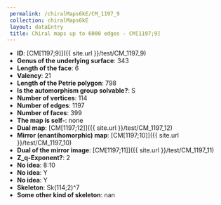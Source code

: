 ```yaml
--- 
 permalink: /chiralMaps6kE/CM_1197_9 
 collection: chiralMaps6kE
 layout: dataEntry
 title: Chiral maps up to 6000 edges - CM[1197;9]
---
```


- **ID**: [CM[1197;9]]({{ site.url }}/test/CM_1197_9)
- **Genus of the underlying surface**: 343
- **Length of the face**: 6
- **Valency**: 21
- **Length of the Petrie polygon**: 798
- **Is the automorphism group solvable?**: S
- **Number of vertices**: 114
- **Number of edges**: 1197
- **Number of faces**: 399
- **The map is self-**: none
- **Dual map**: [CM[1197;12]]({{ site.url }}/test/CM_1197_12)
- **Mirror (enantihomorphic) map**: [CM[1197;10]]({{ site.url }}/test/CM_1197_10)
- **Dual of the mirror image**: [CM[1197;11]]({{ site.url }}/test/CM_1197_11)
- **Z_q-Exponent?**: 2
- **No idea**:  8:10
- **No idea**: Y
- **No idea**: Y
- **Skeleton**: Sk(114;2)^7
- **Some other kind of skeleton**: nan
